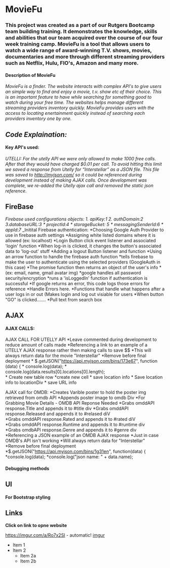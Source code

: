# MovieFu

### This project was created as a part of our Rutgers Bootcamp team building training. It demonstrates the knowledge, skills and abilities that our team acquired over the course of our four week training camp. MovieFu is a tool that allows users to watch a wide range of award-winning T.V. shows, movies, documentaries and more through different streaming providers such as Netflix, Hulu, FIO's, Amazon and many more. 

#### Description of MovieFu

_MovieFu is a finder. The website interacts with complex API's to give users an simple way to find and enjoy a  movie, t.v. show etc of their choice. This is an important feature to have while searching for something good to watch during your free time. The websites helps manage different streaming providers inventory quickly.  MovieFu provides users with the access to locating enertainment quickly instead of searching each providers inventory one by one._

## ***Code Explaination:*** 

#### Key API's used:
*_UTELLI_: For the utelly API we were only allowed to make 1000 free calls. After that they would have charged $0.01 per call. To avoid hitting this limit we saved a response from Utelly for “Interstellar” as a JSON file. This file was saved to http://myjson.com/ so it could be referenced during development instead of making AJAX calls. Once development was complete, we re-added the Utelly ajax call and removed the static json reference.*

## FireBase
_Firebase used configurations objects: 1. apiKey:1
                                      2. authDomain:2
                                      3.databaseURL:3
                                      * projectId:4
                                      * storageBucket: 5
                                      * messagingSenderId:6 
                                      * appId:7_
_Initital Firebase authentication: *Choosing Google Auth Provider to use in firebase auth settings
                                   *Assigning white listed domains where it is allowed (ex: localhost) 
                                   *Login Button click event listener and associated 'login' function
                                   *When log-in is clicked, it changes the button's associated data to 'log-out' stuff
                                   *Adding a logout Button listener and function
                                   *Using an arrow function to handle the firebase auth function
                                   *tells firebase to make the user to authenticate using the selected providers (GoogleAuth                                       in this case)
                                   *The promise function then returns an object of the user's info
                                   *(ex: email, name, gmail avatar img)
                                   *google handles all password security/encryption 
                                   *runs a 'isLoggedIn' function if authentication is successful
                                   *If google returns an error, this code logs those errors for reference
                                   *Handle Errors here.
                                   *Functions that handle what happens after a user logs in or out (Makes login and log out                                       visiable for users
                                   *When button "GO" is clicked.......
                                   *Pull text from search box

## AJAX

#### AJAX CALLS:
 AJAX CALL FOR UTELLY API
        *Leave commented during development to reduce amount of calls made
        *Referencing a link to an example of a UTELLY AJAX response rather then making calls to save $$
        *This will always return data for the movie "Interstellar"
        *Remove before final deployment
        * $.getJSON("https://api.myjson.com/bins/173e67", function (data) {
        * console.log(data);
        * console.log(data.results[0].locations[0].length);         
        * Create new table row
        *create new cell
        * save location info
        * Save location info to locationDiv
        * save URL info
         
 
 AJAX call for OMDB:
          *Creates Varible poster to hold the poster img retrieved from omdb API
          *Appends poster image to omdb Div
          *For Grabbing Movie Details - OMDB API Reponse Needed
          *Grabs omddAPI response.Title and appends it to #title div
          *Grabs omddAPI response.Released and appends it to #relased diV  
          *Grabs omddAPI response.Rated and appends it to #rated diV  
          *Grabs omddAPI response.Runtime and appends it to #runtime div         
          *Grabs omdbAPI response.Genre and appends it to #genre div
          *Referencing a JSON example of an OMDB AJAX response
          *Just in case OMDB's API isn't working 
          *Will always return data for "Interstellar"
          *Remove before final deployment
          *$.getJSON("https://api.myjson.com/bins/1g31en", function(data) {
          *console.log(data); 
          *console.log("json name: " + data.name);
       

#### Debugging methods

## UI

#### For Bootstrap styling

## Links
__Click on link to opne website__

https://imgur.com/a/Ro7x2SI - automatic!
[imgur](http://imgur.com)


* Item 1
* Item 2
  * Item 2a
  * Item 2b

